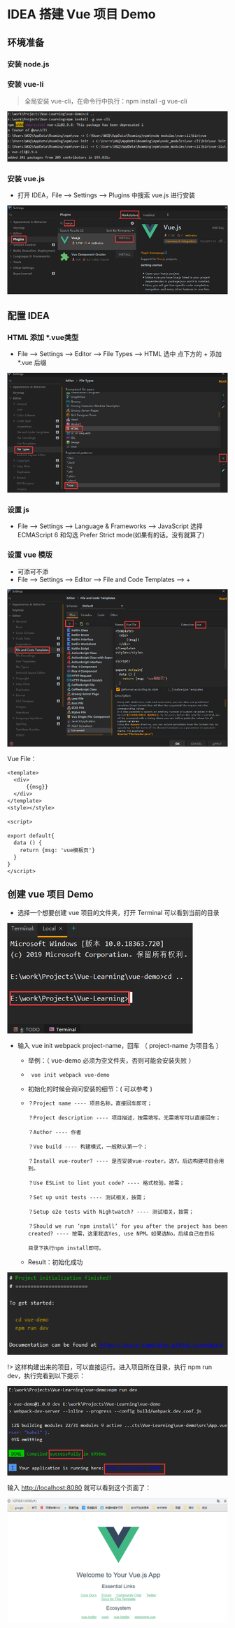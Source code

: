 # IDEA 搭建 Vue 项目 Demo

## 环境准备

### 安装 node.js



### 安装 vue-li

> 全局安装 vue-cli，在命令行中执行：npm install -g vue-cli

![image-20200322231314767](../images/image-20200322231314767.png)

### 安装 vue.js

* 打开 IDEA，File --> Settings --> Plugins 中搜索 vue.js 进行安装

![image-20200322232201106](../images/image-20200322232201106.png)

## 配置 IDEA

### HTML 添加 *.vue类型

* File --> Settings --> Editor --> File Types --> HTML 选中  点下方的 + 添加 *.vue 后缀

![image-20200322232834486](../images/image-20200322232834486.png)

### 设置 js

* File --> Settings --> Language & Frameworks --> JavaScript 选择 ECMAScript 6  和勾选 Prefer Strict mode(如果有的话。没有就算了)

### 设置 vue 模版

* 可添可不添
* File --> Settings --> Editor --> File and Code Templates --> +

![image-20200322234253479](../images/image-20200322234253479.png)

Vue File：

```vue
<template>
  <div>
      {{msg}}
  </div>
</template>
<style></style>

<script>

export default{
  data () {
    return {msg: 'vue模板页'}
  }
}
</script>
```

## 创建 vue 项目 Demo

* 选择一个想要创建 vue 项目的文件夹，打开 Terminal 可以看到当前的目录

![image-20200322235309190](../images/image-20200322235309190.png)

* 输入 vue init webpack project-name，回车 （ project-name 为项目名 ）

  * 举例：（ vue-demo 必须为空文件夹，否则可能会安装失败 ）

  * ```vue
     vue init webpack vue-demo
    ```

  * 初始化的时候会询问安装的细节：( 可以参考 )

  * ```vue
    ？Project name ---- 项目名称，直接回车即可；
    
    ？Project description ---- 项目描述，按需填写。无需填写可以直接回车；
    
    ？Author ---- 作者
    
    ？Vue build ---- 构建模式，一般默认第一个；
    
    ？Install vue-router? ---- 是否安装vue-router。选Y。后边构建项目会用到。
    
    ？Use ESLint to lint yout code? ---- 格式校验，按需；
    
    ？Set up unit tests ---- 测试相关，按需；
    
    ？Setup e2e tests with Nightwatch? ---- 测试相关，按需；
    
    ？Should we run ‘npm install’ for you after the project has been created? ---- 按需，这里我选Yes, use NPM。如果选No，后续自己在目标
    
    目录下执行npm install即可。
    ```

  * Result：初始化成功

![image-20200323000917328](../images/image-20200323000917328.png)

!> 这样构建出来的项目，可以直接运行。进入项目所在目录，执行 npm run dev，执行完看到以下提示：

![image-20200323001135181](../images/image-20200323001135181.png)



输入 [http://localhost:8080](http://localhost:8080/)  就可以看到这个页面了：

![image-20200323001310986](../images/image-20200323001310986.png)





